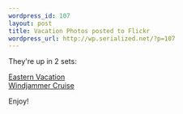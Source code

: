 ```yaml
--- 
wordpress_id: 107
layout: post
title: Vacation Photos posted to Flickr
wordpress_url: http://wp.serialized.net/?p=107
---
```

<p>They&#39;re up in 2 sets:</p>

<p><a href="http://flickr.com/photos/harmoniousmanic/sets/72157601059899482/">Eastern Vacation</a><br />
<a href="http://flickr.com/photos/harmoniousmanic/sets/72157601064158600/">Windjammer Cruise</a></p>

<p>Enjoy!</p>
